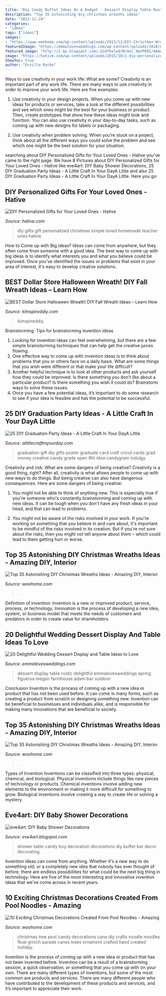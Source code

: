 ```yaml
---
title: "Diy Candy Buffet Ideas On A Budget - Dessert Display Table Rustic Delightful Emmalovesweddings Spring Figueroa Megan Farmhouse Adam Bar Outdoor"
description: "Top 35 astonishing diy christmas wreaths ideas"
date: "2022-11-24"
categories:
- "ideas"
tags: ["ideas"]
images:
- "https://www.woohome.com/wp-content/uploads/2013/12/DIY-Christmas-Wreath-12.jpg"
featuredImage: "https://emmalovesweddings.com/wp-content/uploads/2018/07/rustic-outdoor-wedding-dessert-display.jpg"
featured_image: "http://2.bp.blogspot.com/-G2df6vlwQJM/Uel_9qYP8QI/AAAAAAAAEWM/L3Oz83mT_kE/s1600/IMG_3891.JPG"
image: "https://hative.com/wp-content/uploads/2015/10/2-diy-personalized-gift-ideas.jpg"
ShowToc: true
author: "Orville Ratke"
---
```



Ways to use creativity in your work life: What are some?
Creativity is an important part of any work life. There are many ways to use creativity in order to improve your work life. Here are five examples: 
1. Use creativity in your design projects. When you come up with new ideas for products or services, take a look at the different possibilities and see which ones might be the best for your business or product. Then, create prototypes that show how these ideas might look and function. You can also use creativity in your day-to-day tasks, such as coming up with new designs for labels or packaging. 

2. Use creativity when problem solving. When you’re stuck on a project, think about all the different ways you could solve the problem and see which one might be the best solution for your situation.

	

		
searching about DIY Personalized Gifts for Your Loved Ones - Hative you've came to the right page. We have 8 Pictures about DIY Personalized Gifts for Your Loved Ones - Hative like eve4art: DIY Baby Shower Decorations, 25 DIY Graduation Party Ideas - A Little Craft In Your DayA Little and also 25 DIY Graduation Party Ideas - A Little Craft In Your DayA Little. Here you go:
		
    
## DIY Personalized Gifts For Your Loved Ones - Hative

<img loading=lazy src="https://hative.com/wp-content/uploads/2015/10/2-diy-personalized-gift-ideas.jpg" onerror="this.onerror=null;this.src='https://tse2.mm.bing.net/th?id=OIP.yvQ-rF4adZGAd2PesBQPvAHaL9&amp;pid=15.1';" alt="DIY Personalized Gifts for Your Loved Ones - Hative">

_Source: hative.com_

>diy gifts gift personalized christmas simple loved homemade teacher ones hative. 

	

How to Come up with Big Ideas?
Ideas can come from anywhere, but they often come from someone with a good idea. The best way to come up with big ideas is to identify what interests you and what you believe could be improved. Once you've identified the issues or problems that exist in your area of interest, it's easy to develop creative solutions.

    
## BEST Dollar Store Halloween Wreath! DIY Fall Wreath Ideas – Learn How

<img loading=lazy src="https://kimspireddiy.com/wp-content/uploads/2020/08/halloween-candy-wreath-1-1.jpg" onerror="this.onerror=null;this.src='https://tse1.mm.bing.net/th?id=OIP.TIff6YQYohrR7FN0rreEywHaLH&amp;pid=15.1';" alt="BEST Dollar Store Halloween Wreath! DIY Fall Wreath Ideas – Learn How">

_Source: kimspireddiy.com_

>kimspireddiy. 

	

Brainstorming: Tips for brainstorming invention ideas
1. Looking for invention ideas can feel overwhelming, but there are a few simple brainstorming techniques that can help get the creative juices flowing.
2. One effective way to come up with invention ideas is to think about problems that you or others face on a daily basis. What are some things that you wish were different or that make your life difficult?
3. Another helpful technique is to look at other products and ask yourself how they could be improved. Is there something you don’t like about a particular product? Is there something you wish it could do? Brainstorm ways to solve these issues.
4. Once you have a few potential ideas, it’s important to do some research to see if your idea is feasible and has the potential to be successful.

    
## 25 DIY Graduation Party Ideas - A Little Craft In Your DayA Little

<img loading=lazy src="http://www.alittlecraftinyourday.com/wp-content/uploads/2015/05/46a1cb22e2b7c05642f02c7eaaeeb16c.jpg" onerror="this.onerror=null;this.src='https://tse4.mm.bing.net/th?id=OIP.TlZWa2r0AOOTNAV6E-YghAHaJ3&amp;pid=15.1';" alt="25 DIY Graduation Party Ideas - A Little Craft In Your DayA Little">

_Source: alittlecraftinyourday.com_

>graduation gift diy gifts poster graduate card craft cricut cards grad money creative candy grade open 8th idea candygram indulgy. 

	

Creativity and risk: What are some dangers of being creative?
Creativity is a good thing, right? After all, creativity is what allows people to come up with new ways to do things. But being creative can also have dangerous consequences. Here are some dangers of being creative:
1) You might not be able to think of anything new. This is especially true if you're someone who's constantly brainstorming and coming up with new ideas. It can be tough when you don't have any fresh ideas in your head, and that can lead to problems.

2) You might not be aware of the risks involved in your work. If you're working on something that you believe in and care about, it's important to be mindful of the risks involved in its creation. But if you're not sure about the risks, then you might not tell anyone about them – which could lead to them getting hurt or worse.

    
## Top 35 Astonishing DIY Christmas Wreaths Ideas - Amazing DIY, Interior

<img loading=lazy src="https://www.woohome.com/wp-content/uploads/2013/12/DIY-Christmas-Wreath-12.jpg" onerror="this.onerror=null;this.src='https://tse3.mm.bing.net/th?id=OIP.r2gA9MkyugEi22Ivdq-GYgHaJ4&amp;pid=15.1';" alt="Top 35 Astonishing DIY Christmas Wreaths Ideas - Amazing DIY, Interior">

_Source: woohome.com_

>. 

	

Definition of invention:
Invention is a new or improved product, service, process, or technology. Innovation is the process of developing a new idea, system, or business model that meets the needs of customers and predators in order to create value for shareholders.

    
## 20 Delightful Wedding Dessert Display And Table Ideas To Love

<img loading=lazy src="https://emmalovesweddings.com/wp-content/uploads/2018/07/rustic-outdoor-wedding-dessert-display.jpg" onerror="this.onerror=null;this.src='https://tse4.mm.bing.net/th?id=OIP.UHcrJWOo3cAiKd_Okuk4egHaJ1&amp;pid=15.1';" alt="20 Delightful Wedding Dessert Display and Table Ideas to Love">

_Source: emmalovesweddings.com_

>dessert display table rustic delightful emmalovesweddings spring figueroa megan farmhouse adam bar outdoor. 

	

Conclusion
Invention is the process of coming up with a new idea or product that has not been used before. It can come in many forms, such as creating a product from scratch or designing something new. Invention can be beneficial to businesses and individuals alike, and is responsible for making many innovations that are beneficial to society.

    
## Top 35 Astonishing DIY Christmas Wreaths Ideas - Amazing DIY, Interior

<img loading=lazy src="https://www.woohome.com/wp-content/uploads/2013/12/DIY-Christmas-Wreath-26.jpg" onerror="this.onerror=null;this.src='https://tse3.mm.bing.net/th?id=OIP.a7IcwaD8nN2EXmMNIrPCZwHaHw&amp;pid=15.1';" alt="Top 35 Astonishing DIY Christmas Wreaths Ideas - Amazing DIY, Interior">

_Source: woohome.com_

>. 

	

Types of Invention
Inventions can be classified into three types: physical, chemical, and biological. Physical inventions include things like new pieces of technology or products. Chemical inventions involve adding new elements to the environment or making it more difficult for something to grow. Biological inventions involve creating a way to create life or solving a mystery.

    
## Eve4art: DIY Baby Shower Decorations

<img loading=lazy src="http://2.bp.blogspot.com/-G2df6vlwQJM/Uel_9qYP8QI/AAAAAAAAEWM/L3Oz83mT_kE/s1600/IMG_3891.JPG" onerror="this.onerror=null;this.src='https://tse3.mm.bing.net/th?id=OIP.vZnWxC4sVE_94bZe_tIA8wHaFj&amp;pid=15.1';" alt="eve4art: DIY Baby Shower Decorations">

_Source: eve4art.blogspot.com_

>shower table candy boy decoration decorations diy buffet bar decor decorating. 

	

Invention ideas can come from anything. Whether it's a new way to do something old, or a completely new idea that nobody has ever thought of before, there are endless possibilities for what could be the next big thing in technology. Here are five of the most interesting and innovative invention ideas that we've come across in recent years.

    
## 10 Exciting Christmas Decorations Created From Pool Noodles - Amazing

<img loading=lazy src="http://www.woohome.com/wp-content/uploads/2017/11/pool-noodle-projects-for-christmas-4.jpg" onerror="this.onerror=null;this.src='https://tse4.mm.bing.net/th?id=OIP.cj1aqKVhHVu8nPQTrZ6CmQHaJ4&amp;pid=15.1';" alt="10 Exciting Christmas Decorations Created From Pool Noodles - Amazing">

_Source: woohome.com_

>christmas tree pool candy decorations cane diy crafts noodle noodles float grinch parade canes trees ornament crafted hand created holiday. 

	

Invention is the process of coming up with a new idea or product that has not been invented before. Invention can be a result of a brainstorming session, a quick observation, or something that you come up with on your own. There are many different types of inventions, but some of the most common are products and services. There are many different people who have contributed to the development of these products and services, and it’s important to appreciate their work.

